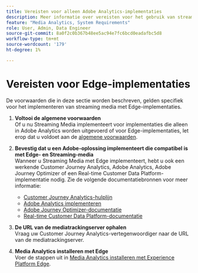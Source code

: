 ```yaml
---
title: Vereisten voor alleen Adobe Analytics-implementaties
description: Meer informatie over vereisten voor het gebruik van streaming media met alleen Adobe Analytics-implementaties
feature: "Media Analytics, System Requirements"
role: User, Admin, Data Engineer
source-git-commit: 8a0f2c0b367b48ee5ac94e7fc6bcd0eadafbc5d8
workflow-type: tm+mt
source-wordcount: '179'
ht-degree: 1%

---
```


# Vereisten voor Edge-implementaties

De voorwaarden die in deze sectie worden beschreven, gelden specifiek voor het implementeren van streaming media met Edge-implementaties.

1. **Voltooi de algemene voorwaarden**<br>
Of u nu Streaming Media implementeert voor implementaties die alleen in Adobe Analytics worden uitgevoerd of voor Edge-implementaties, let erop dat u voldoet aan de [algemene voorwaarden](/help/getting-started/prereqs.md).

1. **Bevestig dat u een Adobe-oplossing implementeert die compatibel is met Edge- en Streaming-media**<br>
Wanneer u Streaming Media met Edge implementeert, hebt u ook een werkende Customer Journey Analytics, Adobe Analytics, Adobe Journey Optimizer of een Real-time Customer Data Platform-implementatie nodig. Zie de volgende documentatiebronnen voor meer informatie:
   * [Customer Journey Analytics-hulplijn](https://experienceleague.adobe.com/docs/analytics-platform/using/cja-landing.html?lang=en)
   * [Adobe Analytics implementeren](https://experienceleague.adobe.com/docs/analytics/implementation/home.html)
   * [Adobe Journey Optimizer-documentatie](https://experienceleague.adobe.com/docs/journey-optimizer.html)
   * [Real-time Customer Data Platform-documentatie](https://experienceleague.adobe.com/docs/real-time-customer-data-platform.html)

1. **De URL van de mediatrackingserver ophalen**<br>
Vraag uw Customer Journey Analytics-vertegenwoordiger naar de URL van de mediatrackingserver. <!-- This is the `collection-api-server` URL for the Mobile SDK, the JavaScript SDK, and the non-collection-api tracking server for Roku. Domain names for API implementation is: `[your_namespace].hb-api.omtrdc.net`. -->

1. **Media Analytics installeren met Edge**<br>
Voer de stappen uit in [Media Analytics installeren met Experience Platform Edge](/help/implementation/edge/implementation-edge.md).